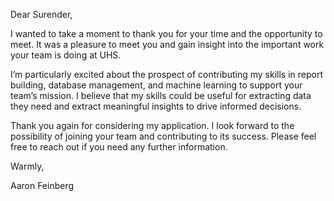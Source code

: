 
Dear Surender,

 I wanted to take a moment to thank you for your time and the opportunity to meet. It was a pleasure to meet you and gain insight into the important work your team is doing at UHS.

I’m particularly excited about the prospect of contributing my skills in report building, database management, and machine learning to support your team’s mission. I believe that my skills could be useful for extracting data they need and extract meaningful insights to drive informed decisions. 

Thank you again for considering my application. I look forward to the possibility of joining your team and contributing to its success. Please feel free to reach out if you need any further information.

Warmly,

Aaron Feinberg

